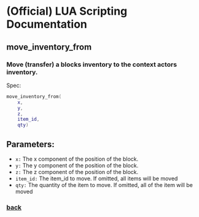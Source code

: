 
# (Official) LUA Scripting Documentation

## move_inventory_from

### Move (transfer) a blocks inventory to the context actors inventory.

Spec:
```lua
move_inventory_from(
	x,
	y,
	z,
	item_id,
	qty)
```
## Parameters:
- `x:` The x component of the position of the block.
- `y:` The y component of the position of the block.
- `z:` The z component of the position of the block.
- `item_id:` The item_id to move. If omitted, all items will be moved
- `qty:` The quantity of the item to move. If omitted, all of the item will be moved

### [back](../inventory)
